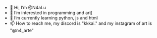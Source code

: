 - 👋 Hi, I’m @N4aLu
- 👀 I’m interested in programming and art[
- 🌱 I’m currently learning python, js and html
- 📫 How to reach me, my discord is "kkkai." and my instagram of art is "@n4_arte"

<!---
N4aLu/N4aLu is a ✨ special ✨ repository because its `README.md` (this file) appears on your GitHub profile.
You can click the Preview link to take a look at your changes.
--->
